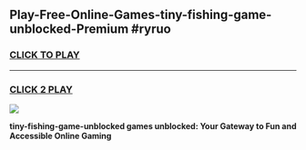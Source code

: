 
## Play-Free-Online-Games-tiny-fishing-game-unblocked-Premium #ryruo
<h3>
<a href="https://premium.freeplayer.one?title=tiny-fishing-game-unblocked&ref=8M">CLICK TO PLAY</a></h3>
<hr>

<h3>
<a href="https://premium.freeplayer.one?title=tiny-fishing-game-unblocked&ref=8M">CLICK 2 PLAY</a>
  
</h3>

<a href="https://premium.freeplayer.one?title=tiny-fishing-game-unblocked&ref=8M"><img src="https://clearcache.store/games.png"></a>


**tiny-fishing-game-unblocked games unblocked: Your Gateway to Fun and Accessible Online Gaming**
